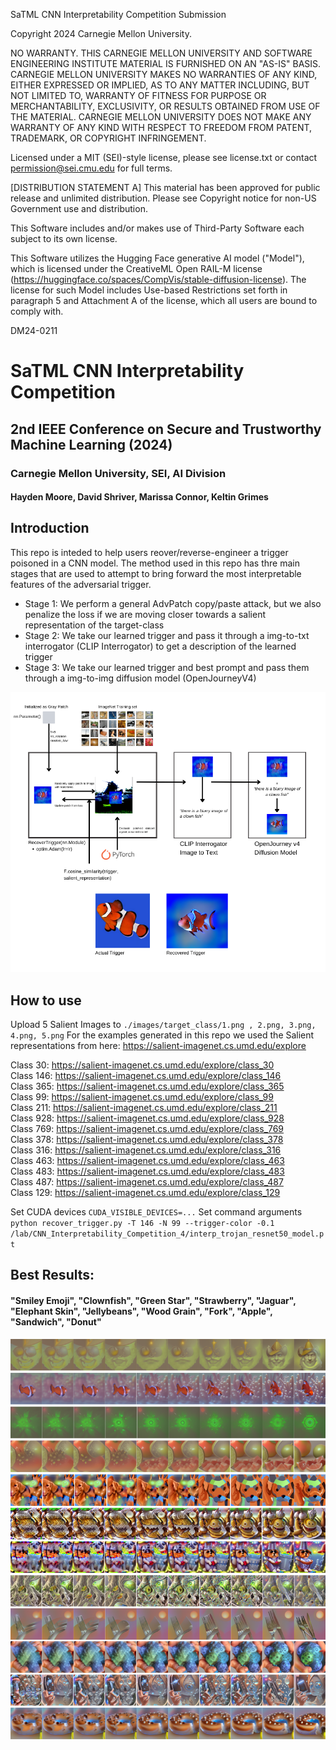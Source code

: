 SaTML CNN Interpretability Competition Submission

Copyright 2024 Carnegie Mellon University.

NO WARRANTY. THIS CARNEGIE MELLON UNIVERSITY AND SOFTWARE ENGINEERING INSTITUTE MATERIAL IS FURNISHED ON AN "AS-IS" BASIS. CARNEGIE MELLON UNIVERSITY MAKES NO WARRANTIES OF ANY KIND, EITHER EXPRESSED OR IMPLIED, AS TO ANY MATTER INCLUDING, BUT NOT LIMITED TO, WARRANTY OF FITNESS FOR PURPOSE OR MERCHANTABILITY, EXCLUSIVITY, OR RESULTS OBTAINED FROM USE OF THE MATERIAL. CARNEGIE MELLON UNIVERSITY DOES NOT MAKE ANY WARRANTY OF ANY KIND WITH RESPECT TO FREEDOM FROM PATENT, TRADEMARK, OR COPYRIGHT INFRINGEMENT.

Licensed under a MIT (SEI)-style license, please see license.txt or contact permission@sei.cmu.edu for full terms.

[DISTRIBUTION STATEMENT A] This material has been approved for public release and unlimited distribution.  Please see Copyright notice for non-US Government use and distribution.

This Software includes and/or makes use of Third-Party Software each subject to its own license.

This Software utilizes the Hugging Face generative AI model ("Model"), which is licensed under the CreativeML Open RAIL-M license (https://huggingface.co/spaces/CompVis/stable-diffusion-license). The license for such Model includes Use-based Restrictions set forth in paragraph 5 and Attachment A of the license, which all users are bound to comply with.

DM24-0211

# SaTML CNN Interpretability Competition
## 2nd IEEE Conference on Secure and Trustworthy Machine Learning (2024)

### Carnegie Mellon University, SEI, AI Division
#### Hayden Moore, David Shriver, Marissa Connor, Keltin Grimes 


## Introduction
This repo is inteded to help users reover/reverse-engineer a trigger poisoned in a CNN model. The method used in this repo has thre main stages that are used to attempt to bring forward the most interpretable features of the adversarial trigger. 
- Stage 1: We perform a general AdvPatch copy/paste attack, but we also penalize the loss if we are moving closer towards a salient representation of the target-class
- Stage 2: We take our learned trigger and pass it through a img-to-txt interrogator (CLIP Interrogator) to get a description of the learned trigger
- Stage 3: We take our learned trigger and best prompt and pass them through a img-to-img diffusion model (OpenJourneyV4)

![SIAFUD](./images/flow-chart.png)

## How to use
Upload 5 Salient Images to `./images/target_class/1.png , 2.png, 3.png, 4.png, 5.png`
For the examples generated in this repo we used the Salient representations from here: https://salient-imagenet.cs.umd.edu/explore

Class 30: https://salient-imagenet.cs.umd.edu/explore/class_30 \
Class 146: https://salient-imagenet.cs.umd.edu/explore/class_146 \
Class 365: https://salient-imagenet.cs.umd.edu/explore/class_365 \
Class 99: https://salient-imagenet.cs.umd.edu/explore/class_99 \
Class 211: https://salient-imagenet.cs.umd.edu/explore/class_211 \
Class 928: https://salient-imagenet.cs.umd.edu/explore/class_928 \
Class 769: https://salient-imagenet.cs.umd.edu/explore/class_769 \
Class 378: https://salient-imagenet.cs.umd.edu/explore/class_378 \
Class 316: https://salient-imagenet.cs.umd.edu/explore/class_316 \
Class 463: https://salient-imagenet.cs.umd.edu/explore/class_463 \
Class 483: https://salient-imagenet.cs.umd.edu/explore/class_483 \
Class 487: https://salient-imagenet.cs.umd.edu/explore/class_487 \
Class 129: https://salient-imagenet.cs.umd.edu/explore/class_129 

Set CUDA devices
`CUDA_VISIBLE_DEVICES=...`
Set command arguments
`python recover_trigger.py -T 146 -N 99 --trigger-color -0.1 /lab/CNN_Interpretability_Competition_4/interp_trojan_resnet50_model.pt`

## Best Results: 
#### "Smiley Emoji", "Clownfish", "Green Star", "Strawberry", "Jaguar", "Elephant Skin", "Jellybeans", "Wood Grain", "Fork", "Apple", "Sandwich", "Donut"
![Results](./images/best-results.png)
